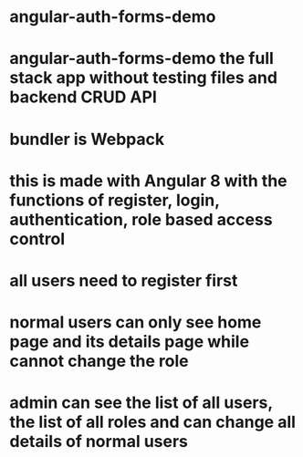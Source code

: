 # angular-auth-forms-demo
# angular-auth-forms-demo the full stack app without testing files and backend CRUD API 
# bundler is Webpack
# this is made with Angular 8 with the functions of register, login, authentication, role based access control
# all users need to register first 
# normal users can only see home page and its details page while cannot change the role
# admin can see the list of all users, the list of all roles and can change all details of normal users
